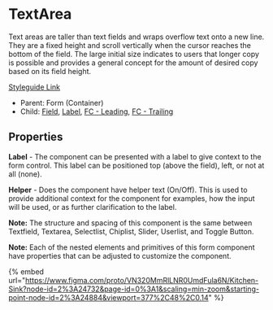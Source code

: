 # TextArea

Text areas are taller than text fields and wraps overflow text onto a new line. They are a fixed height and scroll vertically when the cursor reaches the bottom of the field. The large initial size indicates to users that longer copy is possible and provides a general concept for the amount of desired copy based on its field height.

[Styleguide Link](https://zpl.io/25jymwr)

* Parent: Form (Container)
* Child: [Field](../../overview/field/), [Label](../../overview/label.md), [FC - Leading](fc-leading.md), [FC - Trailing](fc-trailing.md)

## Properties

**Label** - The component can be presented with a label to give context to the form control. This label can be positioned top (above the field), left, or not at all (none).

**Helper** - Does the component have helper text (On/Off). This is used to provide additional context for the component for examples, how the input will be used, or as further clarification to the label.

**Note:** The structure and spacing of this component is the same between Textfield, Textarea, Selectlist, Chiplist, Slider, Userlist, and Toggle Button.

**Note:** Each of the nested elements and primitives of this form component have properties that can be adjusted to customize the component.

{% embed url="https://www.figma.com/proto/VN320MmRlLNR0UmdFula6N/Kitchen-Sink?node-id=2%3A24732&page-id=0%3A1&scaling=min-zoom&starting-point-node-id=2%3A24884&viewport=377%2C48%2C0.14" %}
